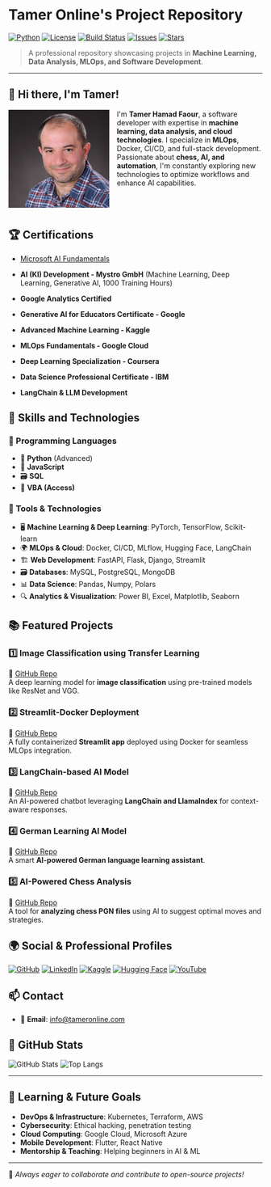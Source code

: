 # Tamer Online's Project Repository

[![Python](https://img.shields.io/badge/python-3.8%2B-blue)](https://www.python.org/)
[![License](https://img.shields.io/badge/license-MIT-blue)](https://opensource.org/licenses/MIT) 
[![Build Status](https://img.shields.io/badge/build-passing-brightgreen)](https://github.com/TamerOnLine/TamerOnLine/actions)
[![Issues](https://img.shields.io/github/issues/TamerOnLine/TamerOnLine)](https://github.com/TamerOnLine/TamerOnLine/issues)
[![Stars](https://img.shields.io/github/stars/TamerOnLine/TamerOnLine?style=social)](https://github.com/TamerOnLine/TamerOnLine/stargazers)

> A professional repository showcasing projects in **Machine Learning, Data Analysis, MLOps, and Software Development**.

---

## 👋 Hi there, I'm Tamer!

<img src="assets/TamerOnLine.jpg" alt="Tamer Online" width="200" align="left" style="margin-right: 15px; margin-bottom: 10px;" />

I'm **Tamer Hamad Faour**, a software developer with expertise in **machine learning, data analysis, and cloud technologies**. I specialize in **MLOps**, Docker, CI/CD, and full-stack development. Passionate about **chess, AI, and automation**, I'm constantly exploring new technologies to optimize workflows and enhance AI capabilities.

<br clear="left"/>

## 🏆 Certifications

- [Microsoft AI Fundamentals](https://sway.cloud.microsoft/BVRyxoeaThCBbIsR?ref=LinkedIn&loc=play)
- **AI (KI) Development - Mystro GmbH** (Machine Learning, Deep Learning, Generative AI, 1000 Training Hours)


- **Google Analytics Certified**
- **Generative AI for Educators Certificate - Google**
- **Advanced Machine Learning - Kaggle**
- **MLOps Fundamentals - Google Cloud**
- **Deep Learning Specialization - Coursera**
- **Data Science Professional Certificate - IBM**
- **LangChain & LLM Development**

## 💼 Skills and Technologies

### 🚀 Programming Languages
- 🐍 **Python** (Advanced)
- 📜 **JavaScript**
- 🗃 **SQL**
- 🔄 **VBA (Access)**

### 🔧 Tools & Technologies
- 🖥️ **Machine Learning & Deep Learning**: PyTorch, TensorFlow, Scikit-learn
- 🌍 **MLOps & Cloud**: Docker, CI/CD, MLflow, Hugging Face, LangChain
- 🏗️ **Web Development**: FastAPI, Flask, Django, Streamlit
- 🗃 **Databases**: MySQL, PostgreSQL, MongoDB
- 📊 **Data Science**: Pandas, Numpy, Polars
- 🔍 **Analytics & Visualization**: Power BI, Excel, Matplotlib, Seaborn

## 📚 Featured Projects

### 1️⃣ **Image Classification using Transfer Learning**  
🔗 [GitHub Repo](https://github.com/TamerOnLine/img-classifier)  
A deep learning model for **image classification** using pre-trained models like ResNet and VGG.

### 2️⃣ **Streamlit-Docker Deployment**  
🔗 [GitHub Repo](https://github.com/TamerOnLine/Streamlit-Docker)  
A fully containerized **Streamlit app** deployed using Docker for seamless MLOps integration.

### 3️⃣ **LangChain-based AI Model**  
🔗 [GitHub Repo](https://github.com/TamerOnLine/LangChain-LLM)  
An AI-powered chatbot leveraging **LangChain and LlamaIndex** for context-aware responses.

### 4️⃣ **German Learning AI Model**  
🔗 [GitHub Repo](https://github.com/TamerOnLine/German-Learning-Model)  
A smart **AI-powered German language learning assistant**.

### 5️⃣ **AI-Powered Chess Analysis**  
🔗 [GitHub Repo](https://github.com/TamerOnLine/Chess-Analyzer)  
A tool for **analyzing chess PGN files** using AI to suggest optimal moves and strategies.

## 🌍 Social & Professional Profiles

[![GitHub](https://img.shields.io/badge/-GitHub-black?style=flat&logo=github&logoColor=white)](https://github.com/TamerOnLine)
[![LinkedIn](https://img.shields.io/badge/-LinkedIn-blue?style=flat&logo=linkedin&logoColor=white)](https://www.linkedin.com/in/tameronline/)
[![Kaggle](https://img.shields.io/badge/-Kaggle-20BEFF?style=flat&logo=kaggle&logoColor=white)](https://www.kaggle.com/tameronline)
[![Hugging Face](https://img.shields.io/badge/-Hugging%20Face-yellow?style=flat&logo=huggingface&logoColor=black)](https://huggingface.co/TamerOnLine)
[![YouTube](https://img.shields.io/badge/-YouTube-red?style=flat&logo=youtube&logoColor=white)](https://www.youtube.com/@mystrotamer)

## 📫 Contact

- 📩 **Email**: [info@tameronline.com](mailto:info@tameronline.com)

## 🚀 GitHub Stats

![GitHub Stats](https://github-readme-stats.vercel.app/api?username=TamerOnLine&show_icons=true&theme=radical)
![Top Langs](https://github-readme-stats.vercel.app/api/top-langs/?username=TamerOnLine&layout=compact&theme=radical)

---

## 🎯 Learning & Future Goals

- **DevOps & Infrastructure**: Kubernetes, Terraform, AWS
- **Cybersecurity**: Ethical hacking, penetration testing
- **Cloud Computing**: Google Cloud, Microsoft Azure
- **Mobile Development**: Flutter, React Native
- **Mentorship & Teaching**: Helping beginners in AI & ML

---

🎯 *Always eager to collaborate and contribute to open-source projects!*
